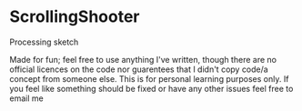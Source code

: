 ScrollingShooter
================
Processing sketch

Made for fun; feel free to use anything I've written, though there are no official licences on the code nor guarentees
that I didn't copy code/a concept from someone else. This is for personal learning purposes only. If you feel like
something should be fixed or have any other issues feel free to email me
